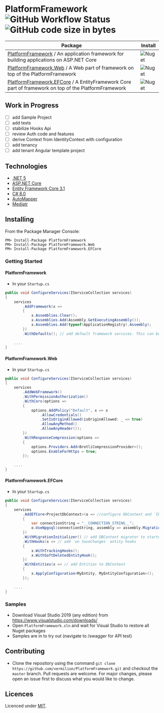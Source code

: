 # PlatformFramework ![GitHub Workflow Status](https://img.shields.io/github/workflow/status/vermilion/PlatformFramework/.NET%20Core?style=flat-square) ![GitHub code size in bytes](https://img.shields.io/github/languages/code-size/vermilion/PlatformFramework?style=flat-square)

| Package | Install |
| --- | --- |
| [PlatformFramework](https://www.nuget.org/packages/PlatformFramework) / An application framework for building applications on ASP.NET Core | ![Nuget](https://img.shields.io/nuget/v/PlatformFramework?logo=nuget&style=flat-square) |
| [PlatformFramework.Web](https://www.nuget.org/packages/PlatformFramework.Web) / A Web part of framework on top of the PlatformFramework | ![Nuget](https://img.shields.io/nuget/v/PlatformFramework.Web?logo=nuget&style=flat-square) |
| [PlatformFramework.EFCore](https://www.nuget.org/packages/PlatformFramework.EFCore) / A EntityFramework Core part of framework on top of the PlatformFramework | ![Nuget](https://img.shields.io/nuget/v/PlatformFramework.EFCore?logo=nuget&style=flat-square) |

## Work in Progress

- [ ] add Sample Project
- [ ] add tests
- [ ] stabilize Hooks Api
- [ ] review Auth code and features
- [ ] derive Context from IdentityContext with configuration
- [ ] add tenancy
- [ ] add tenant Angular template project

## Technologies

* [.NET 5](https://dotnet.microsoft.com/download)
* [ASP.NET Core](https://docs.microsoft.com/en-us/aspnet/core)
* [Entity Framework Core 3.1](https://docs.microsoft.com/en-us/ef/core)
* [C# 8.0](https://docs.microsoft.com/en-us/dotnet/csharp)
* [AutoMapper](https://automapper.org/)
* [Mediatr](https://github.com/jbogard/MediatR)

## Installing

From the Package Manager Console:

    PM> Install-Package PlatformFramework
    PM> Install-Package PlatformFramework.Web
    PM> Install-Package PlatformFramework.EFCore

### Getting Started
#### PlatformFramework
- In your `Startup.cs`
```csharp
public void ConfigureServices(IServiceCollection services)
{
    services
        .AddFramework(x =>
        {
            x.Assemblies.Clear();
            x.Assemblies.Add(Assembly.GetExecutingAssembly());
            x.Assemblies.Add(typeof(ApplicationRegistry).Assembly);
        })
        .WithDefaults(); // add default framework services. This can be omitted and replaced by concrete extensions
    
    ....
}
```

#### PlatformFramework.Web
- In your `Startup.cs`
```csharp
public void ConfigureServices(IServiceCollection services)
{
    services
        .AddWebFramework()
        .WithPermissionAuthorization()
        .WithCors(options =>
        {
            options.AddPolicy("Default", x => x
                .AllowCredentials()
                .SetIsOriginAllowed(isOriginAllowed: _ => true)
                .AllowAnyMethod()
                .AllowAnyHeader());
        })
        .WithResponseCompression(options =>
        {
            options.Providers.Add<BrotliCompressionProvider>();
            options.EnableForHttps = true;
        });
       
    ....
}
```

#### PlatformFramework.EFCore
- In your `Startup.cs`
```csharp
public void ConfigureServices(IServiceCollection services)
{
    services
        .AddEfCore<ProjectDbContext>(o => //configure DbContext and `IUnitOfWork`
        {
            var connectionString = "__CONNECTION_STRING__";
            o.UseNpgsql(connectionString, assembly => assembly.MigrationsAssembly(Assembly.GetExecutingAssembly().FullName));
        })
        .WithMigrationInitializer() // add DBContext migrator to startup
        .WithHooks(x => // add `on SaveChanges` entity hooks 
        {
            x.WithTrackingHooks();
            x.WithSoftDeletedEntityHook();
        })
        .WithEntities(x => // add Entities to DbContext
        {
            x.ApplyConfiguration<MyEntity, MyEntityConfiguration>();
        });
            
    ....
}
```

### Samples

- Download Visual Studio 2019 (any edition) from https://www.visualstudio.com/downloads/
- Open `PlatformFramework.sln` and wait for Visual Studio to restore all Nuget packages
- Samples are in to try out (navigate to /swagger for API test)

## Contributing
- Clone the repository using the command `git clone https://github.com/vermilion/PlatformFramework.git` and checkout the `master` branch.
Pull requests are welcome. For major changes, please open an issue first to discuss what you would like to change.

## Licences

Licenced under [MIT](LICENSE).
